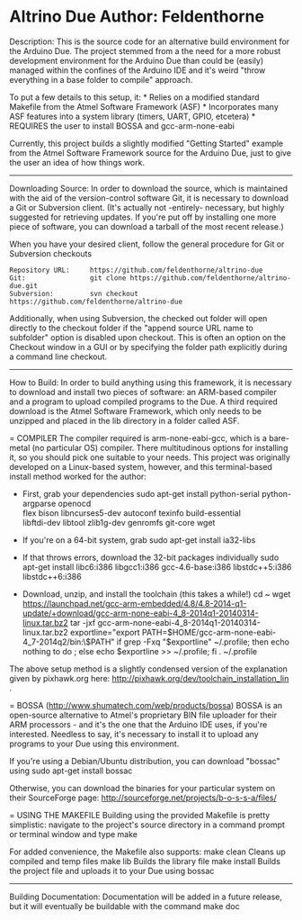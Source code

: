 Altrino Due
	Author: Feldenthorne
========

Description: 
This is the source code for an alternative build environment for the Arduino Due. The project 
stemmed from a the need for a more robust development environment for the Arduino
Due than could be (easily) managed within the confines of the Arduino IDE and it's weird
"throw everything in a base folder to compile" approach.

To put a few details to this setup, it:
	* Relies on a modified standard Makefile from the Atmel Software Framework (ASF)
	* Incorporates many ASF features into a system library (timers, UART, GPIO, etcetera)
	* REQUIRES the user to install BOSSA and gcc-arm-none-eabi

Currently, this project builds a slightly modified "Getting Started" example from the
Atmel Software Framework source for the Arduino Due, just to give the user an idea of how
things work.

---
Downloading Source:
In order to download the source, which is maintained with the aid of the version-control software
Git, it is necessary to download a Git or Subversion client. (It's actually not -entirely-
necessary, but highly suggested for retrieving updates. If you're put off by installing one more
piece of software, you can download a tarball of the most recent release.)

When you have your desired client, follow the general procedure for Git or Subversion checkouts

    Repository URL: 	https://github.com/feldenthorne/altrino-due
    Git: 				git clone https://github.com/feldenthorne/altrino-due.git
    Subversion: 		svn checkout https://github.com/feldenthorne/altrino-due

Additionally, when using Subversion, the checked out folder will open directly to the checkout 
folder if the "append source URL name to subfolder" option is disabled upon checkout. This is often 
an option on the Checkout window in a GUI or by specifying the folder path explicitly during a 
command line checkout. 

---
How to Build:
In order to build anything using this framework, it is necessary to download and install two
pieces of software: an ARM-based compiler and a program to upload compiled programs to the Due.
A third required download is the Atmel Software Framework, which only needs to be unzipped and
placed in the lib directory in a folder called ASF.

= COMPILER
The compiler required is arm-none-eabi-gcc, which is a bare-metal (no particular OS) compiler. 
There multitudinous options for installing it, so you should pick one suitable to your needs. 
This project was originally developed on a Linux-based system, however, and this terminal-based 
install method worked for the author:
 * First, grab your dependencies
	sudo apt-get install python-serial python-argparse openocd \
    flex bison libncurses5-dev autoconf texinfo build-essential \
    libftdi-dev libtool zlib1g-dev genromfs git-core wget
    
 * If you're on a 64-bit system, grab
	sudo apt-get install ia32-libs

 * If that throws errors, download the 32-bit packages individually
	sudo apt-get install libc6:i386 libgcc1:i386 gcc-4.6-base:i386 libstdc++5:i386 libstdc++6:i386

 * Download, unzip, and install the toolchain (this takes a while!)
	cd ~
	wget https://launchpad.net/gcc-arm-embedded/4.8/4.8-2014-q1-update/+download/gcc-arm-none-eabi-4_8-2014q1-20140314-linux.tar.bz2
	tar -jxf gcc-arm-none-eabi-4_8-2014q1-20140314-linux.tar.bz2
	exportline="export PATH=$HOME/gcc-arm-none-eabi-4_7-2014q2/bin:\$PATH"
	if grep -Fxq "$exportline" ~/.profile; then echo nothing to do ; else echo $exportline >> ~/.profile; fi
	. ~/.profile

The above setup method is a slightly condensed version of the explanation given by
pixhawk.org here: http://pixhawk.org/dev/toolchain_installation_lin .

	
= BOSSA (http://www.shumatech.com/web/products/bossa)
BOSSA is an open-source alternative to Atmel's proprietary BIN file uploader for their ARM
processors - and it's the one that the Arduino IDE uses, if you're interested. Needless to say,
it's necessary to install it to upload any programs to your Due using this environment.

If you're using a Debian/Ubuntu distribution, you can download "bossac" using
	sudo apt-get install bossac

Otherwise, you can download the binaries for your particular system on their SourceForge
page: http://sourceforge.net/projects/b-o-s-s-a/files/

= USING THE MAKEFILE
Building using the provided Makefile is pretty simplistic: navigate to the project's
source directory in a command prompt or terminal window and type
	make

For added convenience, the Makefile also supports:
	make clean		Cleans up compiled and temp files
	make lib		Builds the library file
	make install	Builds the project file and uploads it to your Due using bossac

---
Building Documentation:
Documentation will be added in a future release, but it will eventually be buildable with the 
command
	make doc
